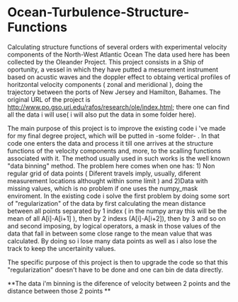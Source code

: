 # Ocean-Turbulence-Structure-Functions
Calculating structure functions of several orders with experimental velocity components of the North-West Atlantic Ocean
The data used here has been collected by the Oleander Project. This project consists in a Ship of oportunity, a vessel in which they have putted a mesurement instrument based on acustic waves and the doppler effect to obtaing vertical profiles of horitzontal velocity components ( zonal and meridional ),  doing the trajectory between the ports of New Jersey and Hamilton, Bahames. The original URL of the project is http://www.po.gso.uri.edu/rafos/research/ole/index.html; there one can find all the data i will use( i will also put the data in some folder here). 

The main purpose of this project is to improve the existing code i 've made for my final degree project, which will be putted in -some folder- . In that code one enters the data and process it till one arrives at the structure functions of the velocity components and, more, to the scalling functions associated with it. The method usually used in such works is the well known "data binning" method. The problem here comes when one has: 1) Non regular grid of data points ( Diferent travels imply, usually, diferent measurement locations althought within some límit ) and 2)Data with missing values, which is no problem if one uses the numpy_mask enviroment. In the existing code i solve the first problem by doing some sort of "regularization" of the data by first calculating the mean distance between all points separated by 1 index ( in the numpy array this will be the mean of all A[i]-A[i+1] ), then by 2 indexs (A[i]-A[i+2]), then by 3 and so on and second imposing, by logical operators, a mask in those values of the data that fall in between some close range to the mean value that was calculated. By doing so i lose many data points as well as i also lose the track to keep the uncertainity values. 

The specific purpose of this project is then to upgrade the code so that this "regularization" doesn't have to be done and one can bin de data directly.

**The data i'm binning is the diference of velocity between 2 points and the distance between those 2 points **

